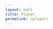 ```yaml
---
layout: null
title: Player
permalink: /player/
---
```


<html>
  <head>
    <title>MPEG-DASH</title>
    <!-- DASH reference implementation -->
    <script src="https://cdn.dashjs.org/latest/dash.all.min.js"></script>
    <script>
        
        // setup the video element and attach it to the Dash player
        function setupVideo() {
            var url = "./output/stream.mpd";
            var player = dashjs.MediaPlayer().create();
            var video = document.querySelector("#html5video");
            player.initialize(video, url, true);
        }
    </script>
  </head>
  <body onload="setupVideo()">
    <video id="html5video" width="80%" height="90%" controls>
    </video>
  </body>
</html>